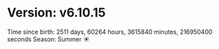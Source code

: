 # Version: v6.10.15
Time since birth: 2511 days, 60264 hours, 3615840 minutes, 216950400 seconds
Season: Summer ☀️
